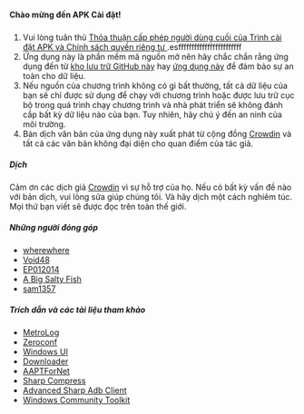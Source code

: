 #### Chào mừng đến APK Cài đặt!

#####
1. Vui lòng tuân thủ [Thỏa thuận cấp phép người dùng cuối của Trình cài đặt APK và Chính sách quyền riêng tư ](https://github.com/Paving-Base/APK-Installer/blob/main/Privacy.md).esffffffffffffffffffffffff
2. Ứng dụng này là phần mềm mã nguồn mở nên hãy chắc chắn rằng ứng dụng đến từ [kho lưu trữ GitHub này](https://github.com/Paving-Base/APK-Installer) hay [ứng dụng này](https://www.microsoft.com/store/apps/9P2JFQ43FPPG) để đảm bảo sự an toàn cho dữ liệu.
3. Nếu nguồn của chương trình không có gì bất thường, tất cả dữ liệu của bạn sẽ chỉ được sử dụng để chạy với chương trình hoặc được lưu trữ cục bộ trong quá trình chạy chương trình và nhà phát triển sẽ không đánh cắp bất kỳ dữ liệu nào của bạn. Tuy nhiên, hãy chú ý đến an ninh của môi trường.
4. Bản dịch văn bản của ứng dụng này xuất phát từ cộng đồng [Crowdin](https://crowdin.com/project/APKInstaller "Crowdin") và tất cả các văn bản không đại diện cho quan điểm của tác giả.

##### Dịch
Cảm ơn các dịch giả [Crowdin](https://crowdin.com/project/APKInstaller "Crowdin") vì sự hỗ trợ của họ. Nếu có bất kỳ vấn đề nào với bản dịch, vui lòng sửa giúp chúng tôi. Và hãy dịch một cách nghiêm túc. Mọi thứ bạn viết sẽ được đọc trên toàn thế giới.

##### Những người đóng góp
- [wherewhere](https://github.com/wherewhere)
- [Void48](https://github.com/Void48)
- [EP012014](https://github.com/EP012014)
- [A Big Salty Fish](https://github.com/bigsaltyfishes)
- [sam1357](https://github.com/sam1357)

##### Trích dẫn và các tài liệu tham khảo
- [MetroLog](https://github.com/roubachof/MetroLog "MetroLog")
- [Zeroconf](https://github.com/novotnyllc/Zeroconf "Zeroconf")
- [Windows UI](https://github.com/microsoft/microsoft-ui-xaml "Windows UI")
- [Downloader](https://github.com/bezzad/Downloader "Downloader")
- [AAPTForNet](https://github.com/canheo136/QuickLook.Plugin.ApkViewer "AAPTForNet")
- [Sharp Compress](https://github.com/adamhathcock/sharpcompress "Sharp Compress")
- [Advanced Sharp Adb Client](https://github.com/yungd1plomat/AdvancedSharpAdbClient "Advanced Sharp Adb Client")
- [Windows Community Toolkit](https://github.com/CommunityToolkit/WindowsCommunityToolkit "Windows Community Toolkit")